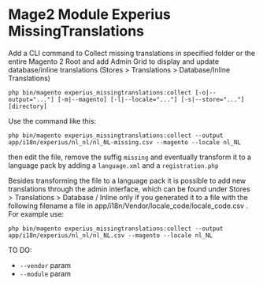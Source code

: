 # Mage2 Module Experius MissingTranslations

Add a CLI command to Collect missing translations in specified folder or the entire Magento 2 Root and add Admin Grid to display and update database/inline translations (Stores > Translations > Database/Inline Translations)

``
php bin/magento experius_missingtranslations:collect [-o|--output="..."] [-m|--magento] [-l|--locale="..."] [-s|--store="..."] [directory]
``

Use the command like this:

``
php bin/magento experius_missingtranslations:collect --output app/i18n/experius/nl_nl/nl_NL-missing.csv --magento --locale nl_NL
``

then edit the file, remove the suffig `missing` and eventually transform it to a language pack by adding a `language.xml` and a `registration.php`


Besides transforming the file to a language pack it is possible to add new translations through the admin interface, which can be found under Stores > Translations > Database / Inline only if you generated it to a file with the following filename a file in app/i18n/Vendor/locale_code/locale_code.csv . For example use:

``
php bin/magento experius_missingtranslations:collect --output app/i18n/experius/nl_nl/nl_NL.csv --magento --locale nl_NL
``


TO DO:

 - ``--vendor`` param
 - ``--module`` param
